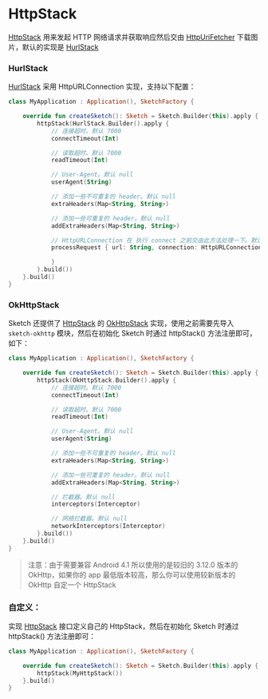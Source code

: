 # HttpStack

[HttpStack] 用来发起 HTTP 网络请求并获取响应然后交由 [HttpUriFetcher] 下载图片，默认的实现是 [HurlStack]

### HurlStack

[HurlStack] 采用 HttpURLConnection 实现，支持以下配置：

```kotlin
class MyApplication : Application(), SketchFactory {

    override fun createSketch(): Sketch = Sketch.Builder(this).apply {
        httpStack(HurlStack.Builder().apply {
            // 连接超时。默认 7000
            connectTimeout(Int)

            // 读取超时。默认 7000
            readTimeout(Int)

            // User-Agent。默认 null
            userAgent(String)

            // 添加一些不可重复的 header。默认 null
            extraHeaders(Map<String, String>)

            // 添加一些可重复的 header。默认 null
            addExtraHeaders(Map<String, String>)

            // HttpURLConnection 在 执行 connect 之前交由此方法处理一下。默认 null
            processRequest { url: String, connection: HttpURLConnection ->

            }
        }.build())
    }.build()
}
```

### OkHttpStack

Sketch 还提供了 [HttpStack] 的 [OkHttpStack] 实现，使用之前需要先导入 `sketch-okhttp` 模块，然后在初始化 Sketch 时通过 httpStack()
方法注册即可，如下：

```kotlin
class MyApplication : Application(), SketchFactory {

    override fun createSketch(): Sketch = Sketch.Builder(this).apply {
        httpStack(OkHttpStack.Builder().apply {
            // 连接超时。默认 7000
            connectTimeout(Int)

            // 读取超时。默认 7000
            readTimeout(Int)

            // User-Agent。默认 null
            userAgent(String)

            // 添加一些不可重复的 header。默认 null
            extraHeaders(Map<String, String>)

            // 添加一些可重复的 header。默认 null
            addExtraHeaders(Map<String, String>)

            // 拦截器。默认 null
            interceptors(Interceptor)

            // 网络拦截器。默认 null
            networkInterceptors(Interceptor)
        }.build())
    }.build()
}
```

> 注意：由于需要兼容 Android 4.1 所以使用的是较旧的 3.12.0 版本的 OkHttp，如果你的 app 最低版本较高，那么你可以使用较新版本的 OkHttp 自定一个 HttpStack

### 自定义：

实现 [HttpStack] 接口定义自己的 HttpStack，然后在初始化 Sketch 时通过 httpStack() 方法注册即可：

```kotlin
class MyApplication : Application(), SketchFactory {

    override fun createSketch(): Sketch = Sketch.Builder(this).apply {
        httpStack(MyHttpStack())
    }.build()
}
```

[HttpStack]: ../../sketch/src/main/java/com/github/panpf/sketch/http/HttpStack.kt

[HurlStack]: ../../sketch/src/main/java/com/github/panpf/sketch/http/HurlStack.kt

[OkHttpStack]: ../../sketch-okhttp/src/main/java/com/github/panpf/sketch/http/OkHttpStack.kt

[HttpUriFetcher]: ../../sketch/src/main/java/com/github/panpf/sketch/fetch/HttpUriFetcher.kt
